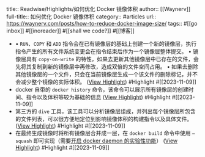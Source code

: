 title:: Readwise/Highlights/如何优化 Docker 镜像体积
author:: [[Waynerv]]
full-title:: 如何优化 Docker 镜像体积
category:: #articles
url:: https://waynerv.com/posts/how-to-reduce-docker-image-size/
tags:: #[[go inbox]] #[[inoreader]] #[[shall we code?]] #[[博客]]
- •   `RUN`、`COPY` 和 `ADD` 指令会在已有镜像层的基础上创建一个新的镜像层，执行指令产生的所有文件系统变更会在指令结束后作为一个镜像层整体提交。
  •   镜像层具有 `copy-on-write` 的特性，如果去更新其他镜像层中已存在的文件，会先将其复制到新的镜像层中再修改，造成双倍的文件空间占用。
  •   如果去删除其他镜像层的一个文件，只会在当前镜像层生成一个该文件的删除标记，并不会减少整个镜像的实际体积。 ([View Highlight](https://read.readwise.io/read/01hes03jthvywta4hpk2948s42)) #Highlight #[[2023-11-09]]
- docker 自带的 `docker history` 命令，该命令可以展示所有镜像层的创建时间、指令以及体积等较为基础的信息 ([View Highlight](https://read.readwise.io/read/01hes03ynn87cpnf20af621rqe)) #Highlight #[[2023-11-09]]
- 第三方的 `dive` 工具，该工具可以分析镜像层组成，并列出每个镜像层所包含的文件列表，可以很方便地定位到影响镜像体积的构建指令以及具体文件。 ([View Highlight](https://read.readwise.io/read/01hes043x8tepve10d24znysd1)) #Highlight #[[2023-11-09]]
- 在最终生成镜像时将所有镜像层合并成一层，在 `docker build` 命令中使用 `—squash` 即可实现（需要[开启 docker daemon 的实验性功能](https://docs.docker.com/engine/reference/commandline/dockerd/#description)） ([View Highlight](https://read.readwise.io/read/01hes07kd1zr7b85v9w72tae1y)) #Highlight #[[2023-11-09]]